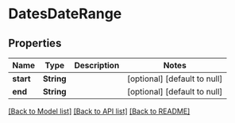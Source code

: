 # DatesDateRange

## Properties
Name | Type | Description | Notes
------------ | ------------- | ------------- | -------------
**start** | **String** |  | [optional] [default to null]
**end** | **String** |  | [optional] [default to null]

[[Back to Model list]](../README.md#documentation-for-models) [[Back to API list]](../README.md#documentation-for-api-endpoints) [[Back to README]](../README.md)


